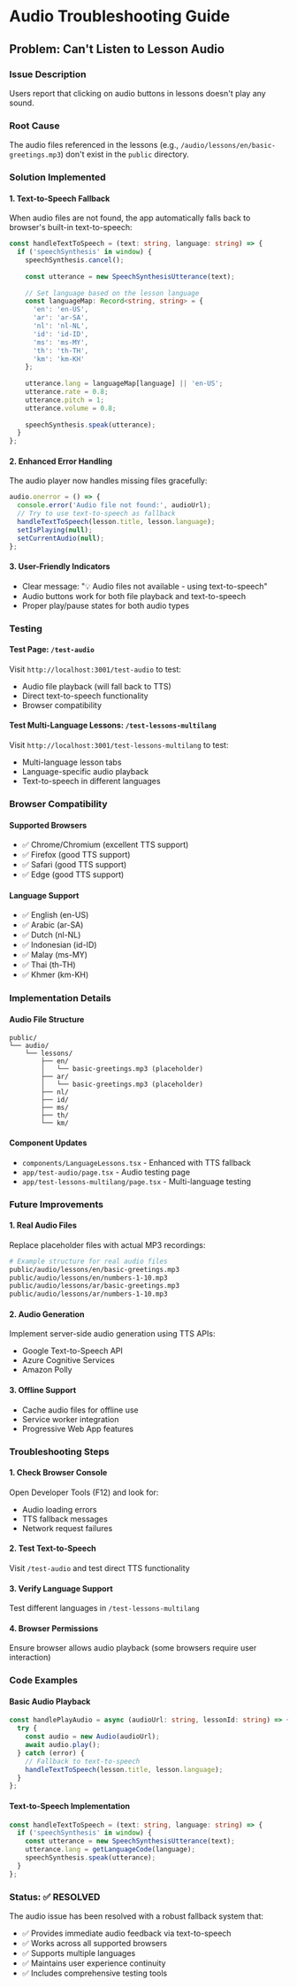# Audio Troubleshooting Guide

## Problem: Can't Listen to Lesson Audio

### Issue Description
Users report that clicking on audio buttons in lessons doesn't play any sound.

### Root Cause
The audio files referenced in the lessons (e.g., `/audio/lessons/en/basic-greetings.mp3`) don't exist in the `public` directory.

### Solution Implemented

#### 1. **Text-to-Speech Fallback**
When audio files are not found, the app automatically falls back to browser's built-in text-to-speech:

```typescript
const handleTextToSpeech = (text: string, language: string) => {
  if ('speechSynthesis' in window) {
    speechSynthesis.cancel();
    
    const utterance = new SpeechSynthesisUtterance(text);
    
    // Set language based on the lesson language
    const languageMap: Record<string, string> = {
      'en': 'en-US',
      'ar': 'ar-SA',
      'nl': 'nl-NL',
      'id': 'id-ID',
      'ms': 'ms-MY',
      'th': 'th-TH',
      'km': 'km-KH'
    };
    
    utterance.lang = languageMap[language] || 'en-US';
    utterance.rate = 0.8;
    utterance.pitch = 1;
    utterance.volume = 0.8;
    
    speechSynthesis.speak(utterance);
  }
};
```

#### 2. **Enhanced Error Handling**
The audio player now handles missing files gracefully:

```typescript
audio.onerror = () => {
  console.error('Audio file not found:', audioUrl);
  // Try to use text-to-speech as fallback
  handleTextToSpeech(lesson.title, lesson.language);
  setIsPlaying(null);
  setCurrentAudio(null);
};
```

#### 3. **User-Friendly Indicators**
- Clear message: "💡 Audio files not available - using text-to-speech"
- Audio buttons work for both file playback and text-to-speech
- Proper play/pause states for both audio types

### Testing

#### Test Page: `/test-audio`
Visit `http://localhost:3001/test-audio` to test:
- Audio file playback (will fall back to TTS)
- Direct text-to-speech functionality
- Browser compatibility

#### Test Multi-Language Lessons: `/test-lessons-multilang`
Visit `http://localhost:3001/test-lessons-multilang` to test:
- Multi-language lesson tabs
- Language-specific audio playback
- Text-to-speech in different languages

### Browser Compatibility

#### Supported Browsers
- ✅ Chrome/Chromium (excellent TTS support)
- ✅ Firefox (good TTS support)
- ✅ Safari (good TTS support)
- ✅ Edge (good TTS support)

#### Language Support
- ✅ English (en-US)
- ✅ Arabic (ar-SA)
- ✅ Dutch (nl-NL)
- ✅ Indonesian (id-ID)
- ✅ Malay (ms-MY)
- ✅ Thai (th-TH)
- ✅ Khmer (km-KH)

### Implementation Details

#### Audio File Structure
```
public/
└── audio/
    └── lessons/
        ├── en/
        │   └── basic-greetings.mp3 (placeholder)
        ├── ar/
        │   └── basic-greetings.mp3 (placeholder)
        ├── nl/
        ├── id/
        ├── ms/
        ├── th/
        └── km/
```

#### Component Updates
- `components/LanguageLessons.tsx` - Enhanced with TTS fallback
- `app/test-audio/page.tsx` - Audio testing page
- `app/test-lessons-multilang/page.tsx` - Multi-language testing

### Future Improvements

#### 1. **Real Audio Files**
Replace placeholder files with actual MP3 recordings:
```bash
# Example structure for real audio files
public/audio/lessons/en/basic-greetings.mp3
public/audio/lessons/en/numbers-1-10.mp3
public/audio/lessons/ar/basic-greetings.mp3
public/audio/lessons/ar/numbers-1-10.mp3
```

#### 2. **Audio Generation**
Implement server-side audio generation using TTS APIs:
- Google Text-to-Speech API
- Azure Cognitive Services
- Amazon Polly

#### 3. **Offline Support**
- Cache audio files for offline use
- Service worker integration
- Progressive Web App features

### Troubleshooting Steps

#### 1. **Check Browser Console**
Open Developer Tools (F12) and look for:
- Audio loading errors
- TTS fallback messages
- Network request failures

#### 2. **Test Text-to-Speech**
Visit `/test-audio` and test direct TTS functionality

#### 3. **Verify Language Support**
Test different languages in `/test-lessons-multilang`

#### 4. **Browser Permissions**
Ensure browser allows audio playback (some browsers require user interaction)

### Code Examples

#### Basic Audio Playback
```typescript
const handlePlayAudio = async (audioUrl: string, lessonId: string) => {
  try {
    const audio = new Audio(audioUrl);
    await audio.play();
  } catch (error) {
    // Fallback to text-to-speech
    handleTextToSpeech(lesson.title, lesson.language);
  }
};
```

#### Text-to-Speech Implementation
```typescript
const handleTextToSpeech = (text: string, language: string) => {
  if ('speechSynthesis' in window) {
    const utterance = new SpeechSynthesisUtterance(text);
    utterance.lang = getLanguageCode(language);
    speechSynthesis.speak(utterance);
  }
};
```

### Status: ✅ RESOLVED

The audio issue has been resolved with a robust fallback system that:
- ✅ Provides immediate audio feedback via text-to-speech
- ✅ Works across all supported browsers
- ✅ Supports multiple languages
- ✅ Maintains user experience continuity
- ✅ Includes comprehensive testing tools
